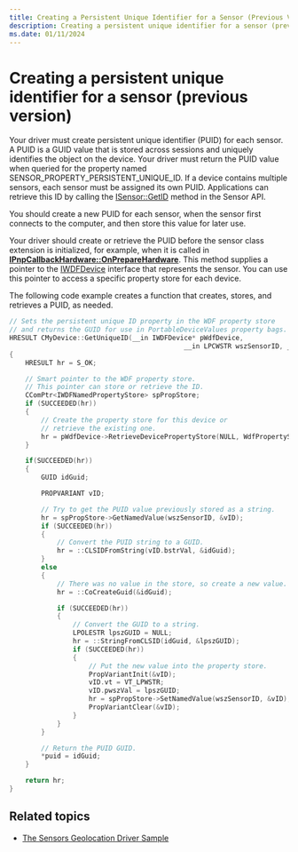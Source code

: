 ```yaml
---
title: Creating a Persistent Unique Identifier for a Sensor (Previous Version)
description: Creating a persistent unique identifier for a sensor (previous version)
ms.date: 01/11/2024
---
```


# Creating a persistent unique identifier for a sensor (previous version)

Your driver must create persistent unique identifier (PUID) for each sensor. A PUID is a GUID value that is stored across sessions and uniquely identifies the object on the device. Your driver must return the PUID value when queried for the property named SENSOR\_PROPERTY\_PERSISTENT\_UNIQUE\_ID. If a device contains multiple sensors, each sensor must be assigned its own PUID. Applications can retrieve this ID by calling the [ISensor::GetID](/windows/win32/api/sensorsapi/nf-sensorsapi-isensor-getid) method in the Sensor API.

You should create a new PUID for each sensor, when the sensor first connects to the computer, and then store this value for later use.

Your driver should create or retrieve the PUID before the sensor class extension is initialized, for example, when it is called in [**IPnpCallbackHardware::OnPrepareHardware**](/windows-hardware/drivers/ddi/wudfddi/nf-wudfddi-ipnpcallbackhardware-onpreparehardware). This method supplies a pointer to the [IWDFDevice](/windows-hardware/drivers/ddi/wudfddi/nn-wudfddi-iwdfdevice) interface that represents the sensor. You can use this pointer to access a specific property store for each device.

The following code example creates a function that creates, stores, and retrieves a PUID, as needed.

```cpp
// Sets the persistent unique ID property in the WDF property store
// and returns the GUID for use in PortableDeviceValues property bags.
HRESULT CMyDevice::GetUniqueID(__in IWDFDevice* pWdfDevice,
                                            __in LPCWSTR wszSensorID, __out GUID* puid)
{
    HRESULT hr = S_OK;

    // Smart pointer to the WDF property store.
    // This pointer can store or retrieve the ID.
    CComPtr<IWDFNamedPropertyStore> spPropStore;
    if (SUCCEEDED(hr))
    {
        // Create the property store for this device or
        // retrieve the existing one.
        hr = pWdfDevice->RetrieveDevicePropertyStore(NULL, WdfPropertyStoreCreateIfMissing, &spPropStore, NULL);
    }

    if(SUCCEEDED(hr))
    {
        GUID idGuid;

        PROPVARIANT vID;

        // Try to get the PUID value previously stored as a string.
        hr = spPropStore->GetNamedValue(wszSensorID, &vID);
        if (SUCCEEDED(hr))
        {
            // Convert the PUID string to a GUID.
            hr = ::CLSIDFromString(vID.bstrVal, &idGuid);
        }
        else
        {
            // There was no value in the store, so create a new value.
            hr = ::CoCreateGuid(&idGuid);

            if (SUCCEEDED(hr))
            {
                // Convert the GUID to a string.
                LPOLESTR lpszGUID = NULL;
                hr = ::StringFromCLSID(idGuid, &lpszGUID);
                if (SUCCEEDED(hr))
                {
                    // Put the new value into the property store.
                    PropVariantInit(&vID);
                    vID.vt = VT_LPWSTR;
                    vID.pwszVal = lpszGUID;
                    hr = spPropStore->SetNamedValue(wszSensorID, &vID);
                    PropVariantClear(&vID);
                }
            }
        }

        // Return the PUID GUID.
        *puid = idGuid;
    }

    return hr;
}
```

## Related topics

- [The Sensors Geolocation Driver Sample](../gnss/sensors-geolocation-driver-sample.md)
